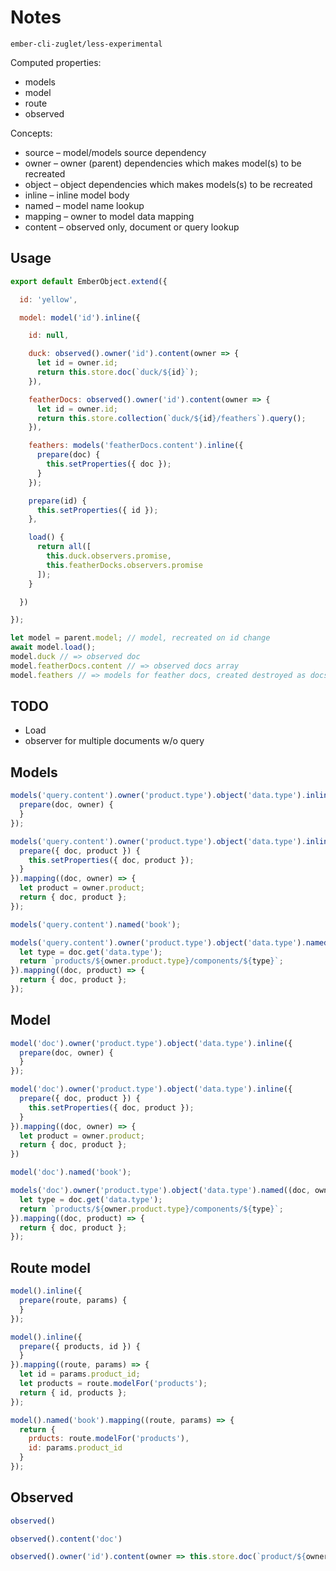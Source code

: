 # Notes

`ember-cli-zuglet/less-experimental`

Computed properties:

* models
* model
* route
* observed

Concepts:

* source – model/models source dependency
* owner – owner (parent) dependencies which makes model(s) to be recreated
* object – object dependencies which makes models(s) to be recreated
* inline – inline model body
* named – model name lookup
* mapping – owner to model data mapping
* content – observed only, document or query lookup

## Usage

``` javascript
export default EmberObject.extend({

  id: 'yellow',

  model: model('id').inline({

    id: null,

    duck: observed().owner('id').content(owner => {
      let id = owner.id;
      return this.store.doc(`duck/${id}`);
    }),

    featherDocs: observed().owner('id').content(owner => {
      let id = owner.id;
      return this.store.collection(`duck/${id}/feathers`).query();
    }),

    feathers: models('featherDocs.content').inline({
      prepare(doc) {
        this.setProperties({ doc });
      }
    });

    prepare(id) {
      this.setProperties({ id });
    },

    load() {
      return all([
        this.duck.observers.promise,
        this.featherDocks.observers.promise
      ]);
    }

  })

});
```

``` javascript
let model = parent.model; // model, recreated on id change
await model.load();
model.duck // => observed doc
model.featherDocs.content // => observed docs array
model.feathers // => models for feather docs, created destroyed as docs change
```

## TODO

* Load
* observer for multiple documents w/o query

## Models

``` javascript
models('query.content').owner('product.type').object('data.type').inline({
  prepare(doc, owner) {
  }
});
```

``` javascript
models('query.content').owner('product.type').object('data.type').inline({
  prepare({ doc, product }) {
    this.setProperties({ doc, product });
  }
}).mapping((doc, owner) => {
  let product = owner.product;
  return { doc, product };
});
```

``` javascript
models('query.content').named('book');
```

``` javascript
models('query.content').owner('product.type').object('data.type').named((doc, owner) => {
  let type = doc.get('data.type');
  return `products/${owner.product.type}/components/${type}`;
}).mapping((doc, product) => {
  return { doc, product };
});
```

## Model

``` javascript
model('doc').owner('product.type').object('data.type').inline({
  prepare(doc, owner) {
  }
});
```

``` javascript
model('doc').owner('product.type').object('data.type').inline({
  prepare({ doc, product }) {
    this.setProperties({ doc, product });
  }
}).mapping((doc, owner) => {
  let product = owner.product;
  return { doc, product };
})
```

``` javascript
model('doc').named('book');
```

``` javascript
models('doc').owner('product.type').object('data.type').named((doc, owner) => {
  let type = doc.get('data.type');
  return `products/${owner.product.type}/components/${type}`;
}).mapping((doc, product) => {
  return { doc, product };
});
```

## Route model

``` javascript
model().inline({
  prepare(route, params) {
  }
});
```

``` javascript
model().inline({
  prepare({ products, id }) {
  }
}).mapping((route, params) => {
  let id = params.product_id;
  let products = route.modelFor('products');
  return { id, products };
});
```

``` javascript
model().named('book').mapping((route, params) => {
  return {
    prducts: route.modelFor('products'),
    id: params.product_id
  }
});
```

## Observed

``` javascript
observed()
```

``` javascript
observed().content('doc')
```

``` javascript
observed().owner('id').content(owner => this.store.doc(`product/${owner.id}`))
```
